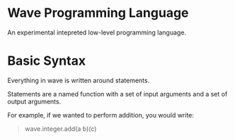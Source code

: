 # Wave Programming Language

An experimental intepreted low-level programming language.

# Basic Syntax

Everything in wave is written around statements.

Statements are a named function with a set of input arguments and a set of output arguments.

For example, if we wanted to perform addition, you would write:

> wave.integer.add(a b)(c)
